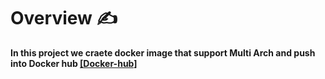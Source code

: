 # Overview ✍️

<b>In this project we craete docker image that support Multi Arch and push into Docker hub   [[Docker-hub]](https://hub.docker.com/r/shivansh90/flaskapp) 
</b>

